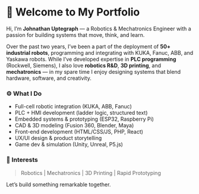 # 👋 Welcome to My Portfolio

Hi, I’m **Johnathan Uptegraph** — a Robotics & Mechatronics Engineer with a passion for building systems that move, think, and learn.

Over the past two years, I’ve been a part of the deployment of **50+ industrial robots**, programming and integrating with KUKA, Fanuc, ABB, and Yaskawa robots. While I’ve developed expertise in **PLC programming** (Rockwell, Siemens), I also love **robotics R&D**, **3D printing**, and **mechatronics** — in my spare time I enjoy designing systems that blend hardware, software, and creativity.

### ⚙️ What I Do
- Full-cell robotic integration (KUKA, ABB, Fanuc)
- PLC + HMI development (ladder logic, structured text)
- Embedded systems & prototyping (ESP32, Raspberry Pi)
- CAD & 3D modeling (Fusion 360, Blender, Maya)
- Front-end development (HTML/CSS/JS, PHP, React)
- UX/UI design & product storytelling
- Game dev & simulation (Unity, Unreal, P5.js)

### 🎯 Interests
> Robotics | Mechatronics | 3D Printing | Rapid Prototyping 

Let’s build something remarkable together.
